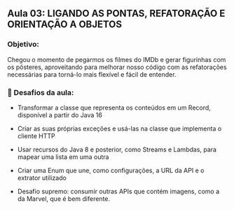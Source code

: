 ## Aula 03:  LIGANDO AS PONTAS, REFATORAÇÃO E ORIENTAÇÃO A OBJETOS

### Objetivo:
Chegou o momento de pegarmos os filmes do IMDb e gerar figurinhas com os pôsteres, aproveitando para melhorar nosso código com as refatorações necessárias para torná-lo mais flexível e fácil de entender.

### 📒 Desafios da aula:

- Transformar a classe que representa os conteúdos em um Record, disponível a partir do Java 16

- Criar as suas próprias exceções e usá-las na classe que implementa o cliente HTTP

- Usar recursos do Java 8 e posterior, como Streams e Lambdas, para mapear uma lista em uma outra

- Criar uma Enum que une, como configurações, a URL da API e o extrator utilizado

- Desafio supremo: consumir outras APIs que contém imagens, como a da Marvel, que é bem diferente.